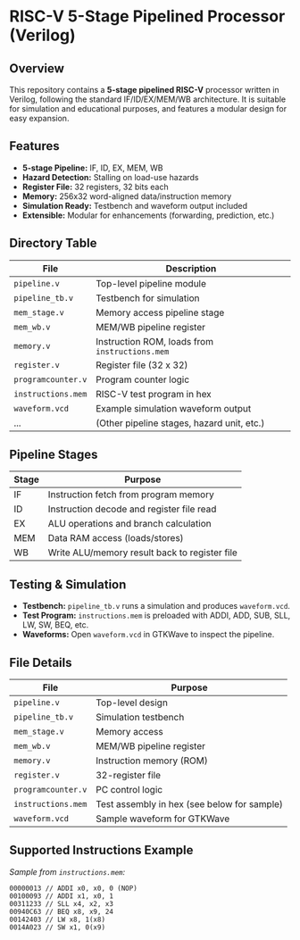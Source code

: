 # RISC-V 5-Stage Pipelined Processor (Verilog)

## **Overview**

This repository contains a **5-stage pipelined RISC-V** processor written in Verilog, following the standard IF/ID/EX/MEM/WB architecture. It is suitable for simulation and educational purposes, and features a modular design for easy expansion.

## **Features**

- **5-stage Pipeline:** IF, ID, EX, MEM, WB
- **Hazard Detection:** Stalling on load-use hazards
- **Register File:** 32 registers, 32 bits each
- **Memory:** 256x32 word-aligned data/instruction memory
- **Simulation Ready:** Testbench and waveform output included
- **Extensible:** Modular for enhancements (forwarding, prediction, etc.)

## **Directory Table**

| **File**           | **Description**                                      |
|--------------------|------------------------------------------------------|
| `pipeline.v`       | Top-level pipeline module                            |
| `pipeline_tb.v`    | Testbench for simulation                             |
| `mem_stage.v`      | Memory access pipeline stage                         |
| `mem_wb.v`         | MEM/WB pipeline register                             |
| `memory.v`         | Instruction ROM, loads from `instructions.mem`       |
| `register.v`       | Register file (32 x 32)                              |
| `programcounter.v` | Program counter logic                                |
| `instructions.mem` | RISC-V test program in hex                           |
| `waveform.vcd`     | Example simulation waveform output                   |
| ...                | (Other pipeline stages, hazard unit, etc.)           |


## **Pipeline Stages**

| **Stage** | **Purpose**                                                                       |
|-----------|-----------------------------------------------------------------------------------|
| IF        | Instruction fetch from program memory                                             |
| ID        | Instruction decode and register file read                                         |
| EX        | ALU operations and branch calculation                                             |
| MEM       | Data RAM access (loads/stores)                                                    |
| WB        | Write ALU/memory result back to register file                                     |

## **Testing & Simulation**

- **Testbench:** `pipeline_tb.v` runs a simulation and produces `waveform.vcd`.
- **Test Program:** `instructions.mem` is preloaded with ADDI, ADD, SUB, SLL, LW, SW, BEQ, etc.
- **Waveforms:** Open `waveform.vcd` in GTKWave to inspect the pipeline.


## **File Details**

| **File**              | **Purpose**                                             |
|-----------------------|--------------------------------------------------------|
| `pipeline.v`          | Top-level design                                       |
| `pipeline_tb.v`       | Simulation testbench                                   |
| `mem_stage.v`         | Memory access                                          |
| `mem_wb.v`            | MEM/WB pipeline register                               |
| `memory.v`            | Instruction memory (ROM)                               |
| `register.v`          | 32-register file                                       |
| `programcounter.v`    | PC control logic                                       |
| `instructions.mem`    | Test assembly in hex (see below for sample)            |
| `waveform.vcd`        | Sample waveform for GTKWave                            |

## **Supported Instructions Example**

_Sample from `instructions.mem`:_

```
00000013 // ADDI x0, x0, 0 (NOP)
00100093 // ADDI x1, x0, 1
00311233 // SLL x4, x2, x3
00940C63 // BEQ x8, x9, 24
00142403 // LW x8, 1(x8)
0014A023 // SW x1, 0(x9)
```
